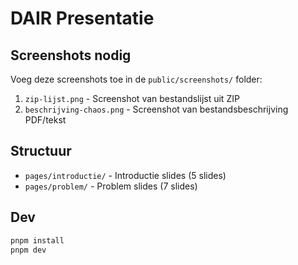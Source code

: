 # DAIR Presentatie

## Screenshots nodig

Voeg deze screenshots toe in de `public/screenshots/` folder:

1. `zip-lijst.png` - Screenshot van bestandslijst uit ZIP
2. `beschrijving-chaos.png` - Screenshot van bestandsbeschrijving PDF/tekst

## Structuur

- `pages/introductie/` - Introductie slides (5 slides)
- `pages/problem/` - Problem slides (7 slides)

## Dev

```bash
pnpm install
pnpm dev
```
